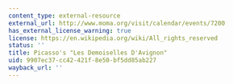 ```yaml
---
content_type: external-resource
external_url: http://www.moma.org/visit/calendar/events/7200
has_external_license_warning: true
license: https://en.wikipedia.org/wiki/All_rights_reserved
status: ''
title: Picasso's "Les Demoiselles D'Avignon"
uid: 9907ec37-cc42-421f-8e50-bf5dd85ab227
wayback_url: ''
---
```

